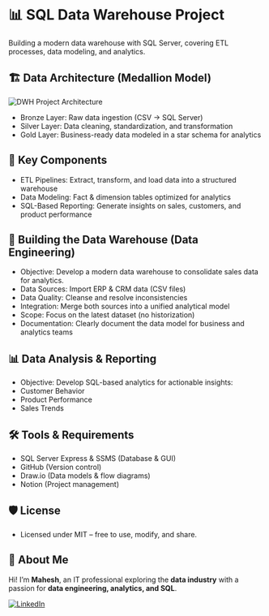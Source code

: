 # 📊 SQL Data Warehouse Project
Building a modern data warehouse with SQL Server, covering ETL processes, data modeling, and analytics.

## 🏗️ Data Architecture (Medallion Model)
![DWH Project Architecture](https://github.com/user-attachments/assets/d6e87023-80f0-4311-b21d-839752d9cdc7)

- Bronze Layer: Raw data ingestion (CSV → SQL Server)
- Silver Layer: Data cleaning, standardization, and transformation
- Gold Layer: Business-ready data modeled in a star schema for analytics

## 🔑 Key Components
- ETL Pipelines: Extract, transform, and load data into a structured warehouse
- Data Modeling: Fact & dimension tables optimized for analytics
- SQL-Based Reporting: Generate insights on sales, customers, and product performance

## 🏢 Building the Data Warehouse (Data Engineering)
- Objective: Develop a modern data warehouse to consolidate sales data for analytics.
- Data Sources: Import ERP & CRM data (CSV files)
- Data Quality: Cleanse and resolve inconsistencies
- Integration: Merge both sources into a unified analytical model
- Scope: Focus on the latest dataset (no historization)
- Documentation: Clearly document the data model for business and analytics teams
  
## 📊 Data Analysis & Reporting
- Objective: Develop SQL-based analytics for actionable insights:
- Customer Behavior
- Product Performance
- Sales Trends
  
## 🛠️ Tools & Requirements
- SQL Server Express & SSMS (Database & GUI)
- GitHub (Version control)
- Draw.io (Data models & flow diagrams)
- Notion (Project management)

## 🛡️ License
- Licensed under MIT – free to use, modify, and share.

## 👤 About Me  
Hi! I’m **Mahesh**, an IT professional exploring the **data industry** with a passion for **data engineering, analytics, and SQL**.  

[![LinkedIn](https://img.shields.io/badge/LinkedIn-Connect-blue?logo=linkedin)](https://www.linkedin.com/in/nsmahesh/)
